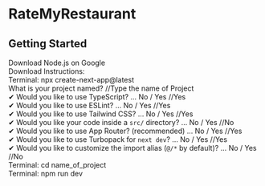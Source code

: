 # RateMyRestaurant

## Getting Started
Download Node.js on Google  
Download Instructions:  
Terminal: npx create-next-app@latest  
What is your project named? //Type the name of Project  
✔ Would you like to use TypeScript? … No / Yes //Yes  
✔ Would you like to use ESLint? … No / Yes //Yes  
✔ Would you like to use Tailwind CSS? … No / Yes //Yes  
✔ Would you like your code inside a `src/` directory? … No / Yes //No  
✔ Would you like to use App Router? (recommended) … No / Yes //Yes  
✔ Would you like to use Turbopack for `next dev`? … No / Yes //Yes  
✔ Would you like to customize the import alias (`@/*` by default)? … No / Yes //No  
Terminal: cd name_of_project  
Terminal: npm run dev  
